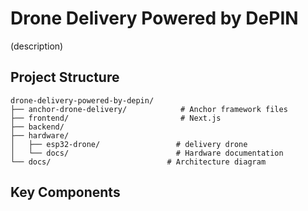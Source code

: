 # Drone Delivery Powered by DePIN

(description)

## Project Structure

```
drone-delivery-powered-by-depin/
├── anchor-drone-delivery/            # Anchor framework files
├── frontend/                         # Next.js
├── backend/                          
├── hardware/                         
│   ├── esp32-drone/                 # delivery drone
│   └── docs/                        # Hardware documentation
└── docs/                          # Architecture diagram
```

## Key Components
